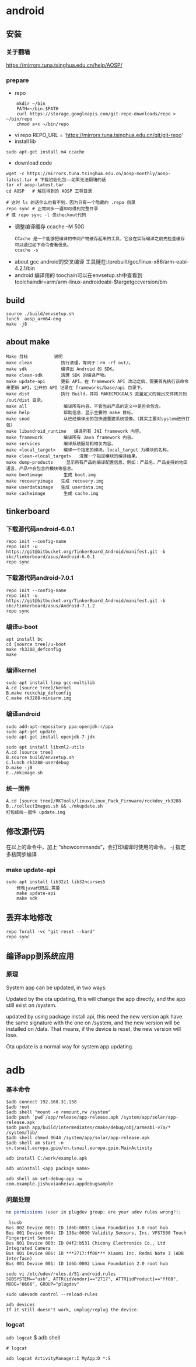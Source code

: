 android
============
## 安装

### 关于翻墙

https://mirrors.tuna.tsinghua.edu.cn/help/AOSP/

### prepare
+ repo
``` shell
	mkdir ~/bin
	PATH=~/bin:$PATH
	curl https://storage.googleapis.com/git-repo-downloads/repo > ~/bin/repo
	chmod a+x ~/bin/repo
```
+ vi repo 
REPO_URL = 'https://mirrors.tuna.tsinghua.edu.cn/git/git-repo'
+ install lib
```
sudo apt-get install m4 ccache
```

+ download code
```
wget -c https://mirrors.tuna.tsinghua.edu.cn/aosp-monthly/aosp-latest.tar # 下载初始化包——如果无法翻墙的话
tar xf aosp-latest.tar
cd AOSP   # 解压得到的 AOSP 工程目录

# 这时 ls 的话什么也看不到，因为只有一个隐藏的 .repo 目录
repo sync # 正常同步一遍即可得到完整目录
# 或 repo sync -l 仅checkout代码
```
+ 调整编译缓存
	ccache -M 50G
	```
	CCache 是一个能够把编译的中间产物缓存起来的工具，它会在实际编译之前先检查缓存
	可以通过如下命令查看信息。
	ccache -s
	```
+ about gcc
	android的交叉编译 工具链在:/prebuilt/gcc/linux-x86/arm-eabi-4.2.1/bin
+ android 编译用的 toochain可以在envsetup.sh中查看到
	toolchaindir=arm/arm-linux-androideabi-$targetgccversion/bin
## build
```
source ./build/envsetup.sh 
lunch  aosp_arm64-eng 
make -j8
```
## about make 
```
Make 目标          说明
make clean           执行清理，等同于：rm -rf out/。
make sdk             编译出 Android 的 SDK。
make clean-sdk       清理 SDK 的编译产物。
make update-api      更新 API。在 framework API 改动之后，需要首先执行该命令来更新 API，公开的 API 记录在 frameworks/base/api 目录下。
make dist            执行 Build，并将 MAKECMDGOALS 变量定义的输出文件拷贝到 /out/dist 目录。
make all              编译所有内容，不管当前产品的定义中是否会包含。
make help             帮助信息，显示主要的 make 目标。
make snod             从已经编译出的包快速重建系统镜像。（其实主要对system进行打包）
make libandroid_runtime   编译所有 JNI framework 内容。
make framework        编译所有 Java framework 内容。
make services         编译系统服务和相关内容。
make <local_target>   编译一个指定的模块，local_target 为模块的名称。
make clean-<local_target>   清理一个指定模块的编译结果。
make dump-products     显示所有产品的编译配置信息，例如：产品名，产品支持的地区语言，产品中会包含的模块等信息。
make bootimage        生成 boot.img
make recoveryimage   生成 recovery.img
make userdataimage   生成 userdata.img
make cacheimage       生成 cache.img

```

## tinkerboard
### 下载源代码android-6.0.1
```
repo init --config-name
repo init -u https://git@bitbucket.org/TinkerBoard_Android/manifest.git -b sbc/tinkerboard/asus/Android-6.0.1
repo sync

```
### 下载源代码android-7.0.1
```
repo init --config-name
repo init -u https://git@bitbucket.org/TinkerBoard_Android/manifest.git -b sbc/tinkerboard/asus/Android-7.1.2
repo sync

```
### 编译u-boot

```
apt install bc
cd [source tree]/u-boot
make rk3288_defconfig
make
```
### 编译kernel
```
sudo apt install lzop gcc-multilib
A.cd [source tree]/kernel
B.make rockchip_defconfig
C.make rk3288-miniarm.img
```
### 编译android
```
sudo add-apt-repository ppa:openjdk-r/ppa  
sudo apt-get update   
sudo apt-get install openjdk-7-jdk  

sudo apt install libxml2-utils
A.cd [source tree]
B.source build/envsetup.sh
C.lunch rk3288-userdebug
D.make -j8
E../mkimage.sh
```
### 统一固件
```
A.cd [source tree]/RKTools/linux/Linux_Pack_Firmware/rockdev_rk3288
B../collectImages.sh && ./mkupdate.sh
打包成统一固件 update.img
```
## 修改源代码
在以上的命令中，加上 “showcommands”，会打印编译时使用的命令， -j 指定多核同步编译
### make update-api
```
sudo apt install lib32z1 lib32ncurses5
	修改java代码后,需要 
	make update-api
	make sdk
```
## 丢弃本地修改

```
repo forall -vc "git reset --hard"
repo sync
```

## 编译app到系统应用
###  原理

System app can be updated, in two ways:

Updated by the ota updating, this will change the app directly, and the app still exist on /system.

updated by using package install api, this need the new version apk have the same signature with the one on /system, and the new version will be installed on /data. That means, if the device is reset, the new version will lose.

Ota update is a normal way for system app updating.

# adb

### 基本命令

```
$adb connect 192.168.31.158
$adb root
$adb shell "mount -o remount,rw /system"
$adb push `pwd`/app/release/app-release.apk /system/app/solar/app-release.apk
$adb push app/build/intermediates/cmake/debug/obj/armeabi-v7a/* /system/lib/
$adb shell chmod 0644 /system/app/solar/app-release.apk
$adb shell am start -n cn.tsnail.europa.gpio/cn.tsnail.europa.gpio.MainActivity

adb install C:/work/example.apk

adb uninstall <app package name>

adb shell am set-debug-app -w com.example.jishuxiaoheiwu.appdebugsample
```



### 问题处理

```java
no permissions (user in plugdev group; are your udev rules wrong?);
```

```
 lsusb 
Bus 002 Device 001: ID 1d6b:0003 Linux Foundation 3.0 root hub
Bus 001 Device 004: ID 138a:0090 Validity Sensors, Inc. VFS7500 Touch Fingerprint Sensor
Bus 001 Device 003: ID 04f2:b531 Chicony Electronics Co., Ltd Integrated Camera
Bus 001 Device 006: ID ***2717:ff08*** Xiaomi Inc. Redmi Note 3 (ADB Interface)
Bus 001 Device 001: ID 1d6b:0002 Linux Foundation 2.0 root hub

```

```
sudo vi /etc/udev/rules.d/51-android.rules
SUBSYSTEM=="usb", ATTR{idVendor}=="2717", ATTR{idProduct}=="ff08", MODE="0666", GROUP="plugdev"
```

```
sudo udevadm control --reload-rules
```

```
adb devices
If it still doesn't work, unplug/replug the device.
```



### logcat

`adb logcat`
$ adb shell
```
# logcat

adb logcat ActivityManager:I MyApp:D *:S
```